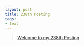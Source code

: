 ```yaml
---
layout: post
title: 238th Posting
tags: 
- text
---
```


> [Welcome to my 238th Posting](https://janghan-kor.tistory.com/1045)